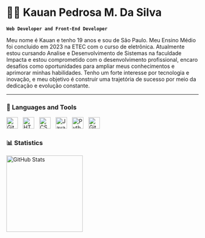 # 🏄‍♂️ Kauan Pedrosa M. Da Silva

**`Web Developer and Front-End Developer`**

Meu nome é Kauan e tenho 19 anos e sou de São Paulo. Meu Ensino Médio foi concluido em 2023 na ETEC com o curso de eletrônica. Atualmente estou cursando Analise e Desenvolvimento de Sistemas
na faculdade Impacta e estou comprometido com o desenvolvimento profissional, encaro desafios como oportunidades para ampliar meus conhecimentos e aprimorar minhas habilidades. Tenho um forte interesse por tecnologia e inovação, e meu objetivo é construir uma trajetória de sucesso por meio da dedicação e evolução constante.

---

### 🧰 Languages and Tools

<img align="left" alt="Git" width="30px" style="padding-right:10px;" src="https://cdn.jsdelivr.net/gh/devicons/devicon/icons/git/git-original.svg" />
<img align="left" alt="HTML" width="30px" style="padding-right:10px;" src="https://cdn.jsdelivr.net/gh/devicons/devicon/icons/html5/html5-plain.svg" />
<img align="left" alt="CSS" width="30px" style="padding-right:10px;" src="https://cdn.jsdelivr.net/gh/devicons/devicon/icons/css3/css3-plain.svg" />
<img align="left" alt="JavaScript" width="30px" style="padding-right:10px;" src="https://cdn.jsdelivr.net/gh/devicons/devicon/icons/javascript/javascript-plain.svg" />
<img align="left" alt="Python" width="30px" style="padding-right:10px;" src="https://cdn.jsdelivr.net/gh/devicons/devicon/icons/python/python-plain.svg" />
<img align="left" alt="GitHub" width="30px" style="padding-right:10px;" src="https://cdn.jsdelivr.net/gh/devicons/devicon/icons/github/github-original.svg" />
<br />

#

### 📊 Statistics

<p>
<img 
      align="left" 
      alt="GitHub Stats" 
      height="200" 
      src="https://github-readme-stats.vercel.app/api/top-langs/?username=kauanpedrosa&theme=tokyonight&layout=compact&custom_title=Tecnologias&langs_count=9" 
  />

</p>

#
